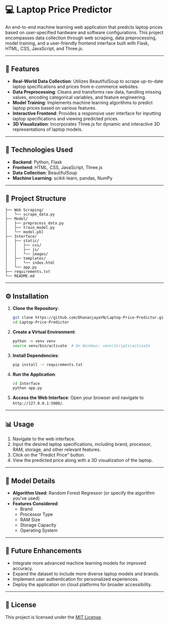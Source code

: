 
# 💻 Laptop Price Predictor

An end-to-end machine learning web application that predicts laptop prices based on user-specified hardware and software configurations. This project encompasses data collection through web scraping, data preprocessing, model training, and a user-friendly frontend interface built with Flask, HTML, CSS, JavaScript, and Three.js.

---

## 🚀 Features

- **Real-World Data Collection**: Utilizes BeautifulSoup to scrape up-to-date laptop specifications and prices from e-commerce websites.
- **Data Preprocessing**: Cleans and transforms raw data, handling missing values, encoding categorical variables, and feature engineering.
- **Model Training**: Implements machine learning algorithms to predict laptop prices based on various features.
- **Interactive Frontend**: Provides a responsive user interface for inputting laptop specifications and viewing predicted prices.
- **3D Visualization**: Incorporates Three.js for dynamic and interactive 3D representations of laptop models.

---

## 🧰 Technologies Used

- **Backend**: Python, Flask
- **Frontend**: HTML, CSS, JavaScript, Three.js
- **Data Collection**: BeautifulSoup
- **Machine Learning**: scikit-learn, pandas, NumPy

---

## 📁 Project Structure

```
├── Web Scraping/
│   └── scrape_data.py
├── Model/
│   ├── preprocess_data.py
│   ├── train_model.py
│   └── model.pkl
├── Interface/
│   ├── static/
│   │   ├── css/
│   │   ├── js/
│   │   └── images/
│   ├── templates/
│   │   └── index.html
│   └── app.py
├── requirements.txt
└── README.md
```

---

## ⚙️ Installation

1. **Clone the Repository**:
   ```bash
   git clone https://github.com/DhananjayaYN/Laptop-Price-Predictor.git
   cd Laptop-Price-Predictor
   ```

2. **Create a Virtual Environment**:
   ```bash
   python -m venv venv
   source venv/bin/activate  # On Windows: venv\Scripts\activate
   ```

3. **Install Dependencies**:
   ```bash
   pip install -r requirements.txt
   ```

4. **Run the Application**:
   ```bash
   cd Interface
   python app.py
   ```

5. **Access the Web Interface**:
   Open your browser and navigate to `http://127.0.0.1:5000/`.

---

## 📊 Usage

1. Navigate to the web interface.
2. Input the desired laptop specifications, including brand, processor, RAM, storage, and other relevant features.
3. Click on the "Predict Price" button.
4. View the predicted price along with a 3D visualization of the laptop.

---

## 🧪 Model Details

- **Algorithm Used**: Random Forest Regressor (or specify the algorithm you've used)
- **Features Considered**:
  - Brand
  - Processor Type
  - RAM Size
  - Storage Capacity
  - Operating System

---

## 📌 Future Enhancements

- Integrate more advanced machine learning models for improved accuracy.
- Expand the dataset to include more diverse laptop models and brands.
- Implement user authentication for personalized experiences.
- Deploy the application on cloud platforms for broader accessibility.


---

## 📄 License

This project is licensed under the [MIT License](LICENSE).
